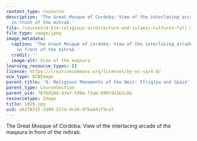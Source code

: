 ```yaml
---
content_type: resource
description: 'The Great Mosque of Cordoba: View of the interlacing arcade of the maqsura
  in front of the mihrab.'
file: /courses/4-614-religious-architecture-and-islamic-cultures-fall-2002/a62f8335180921f49cd497ba041f9ce7_1029.jpg
file_type: image/jpeg
image_metadata:
  caption: 'The Great Mosque of Cordoba: View of the interlacing arcade of the maqsura
    in front of the mihrab.'
  credit: ''
  image-alt: View of the maqsura
learning_resource_types: []
license: https://creativecommons.org/licenses/by-nc-sa/4.0/
ocw_type: OCWImage
parent_title: '6. Religious Monuments of the West: Ifriqiya and Spain'
parent_type: CourseSection
parent_uid: 767bd16d-d3e7-53b6-f2ab-8997da1b2c8a
resourcetype: Image
title: 1029.jpg
uid: a62f8335-1809-21f4-9cd4-97ba041f9ce7
---
```

The Great Mosque of Cordoba: View of the interlacing arcade of the maqsura in front of the mihrab.
